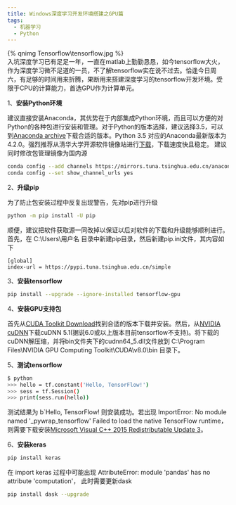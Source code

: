```yaml
---
title: Windows深度学习开发环境搭建之GPU篇
tags: 
  - 机器学习
  - Python
---
```


{% qnimg Tensorflow\tensorflow.jpg %}
<br>
入坑深度学习已有足足一年，一直在matlab上勤勤恳恳，如今tensorflow大火，作为深度学习微不足道的一员，不了解tensorflow实在说不过去。恰逢今日周六，有足够的时间用来折腾，果断用来搭建深度学习的tensorflow开发环境。受限于CPU的计算能力，首选GPU作为计算单元。
<!-- more -->

1、**安装Python环境**

建议直接安装Anaconda，其优势在于内部集成Python环境，而且可以方便的对Python的各种包进行安装和管理。对于Python的版本选择，建议选择3.5，可以到[Anaconda archive](https://repo.continuum.io/archive/index.html)下载合适的版本。Python 3.5 对应的Anaconda最新版本为4.2.0。强烈推荐从清华大学开源软件镜像站进行[下载](https://mirrors.tuna.tsinghua.edu.cn/anaconda/archive/)，下载速度快且稳定。
建议同时修改包管理镜像为国内源

``` bash
conda config --add channels https://mirrors.tuna.tsinghua.edu.cn/anaconda/pkgs/free/
conda config --set show_channel_urls yes
```

2、**升级pip**

为了防止包安装过程中反复出现警告，先对pip进行升级

``` bash
python -m pip install -U pip
```

顺便，建议把软件获取源一同改掉以保证以后对软件的下载和升级能够顺利进行。首先，在 C:\Users\用户名 目录中新建pip目录，然后新建pip.ini文件，其内容如下

```
[global]
index-url = https://pypi.tuna.tsinghua.edu.cn/simple
```

3、**安装tensorflow**

``` bash
pip install --upgrade --ignore-installed tensorflow-gpu
```

4、**安装GPU支持包**

首先从[CUDA Toolkit Download](https://developer.nvidia.com/cuda-downloads)找到合适的版本下载并安装。然后，从[NVIDIA cuDNN](https://developer.nvidia.com/cudnn)下载cuDNN 5.1(据说6.0或以上版本目前tensorflow不支持)。将下载的cuDNN解压缩，并将bin文件夹下的cudnn64_5.dll文件放到 C:\Program Files\NVIDIA GPU Computing Toolkit\CUDA\v8.0\bin 目录下。

5、**测试tensorflow**

``` bash
$ python
>>> hello = tf.constant('Hello, TensorFlow!')
>>> sess = tf.Session()
>>> print(sess.run(hello))
```

测试结果为 b`Hello, TensorFlow! 则安装成功。若出现 ImportError: No module named '_pywrap_tensorflow' Failed to load the native TensorFlow runtime，则需要下载安装[Microsoft Visual C++ 2015 Redistributable Update 3](https://www.microsoft.com/en-us/download/details.aspx?id=53587)。

6、**安装keras**

``` bash
pip install keras
```

在 import keras 过程中可能出现 AttributeError: module 'pandas' has no attribute 'computation'， 此时需要更新dask

``` bash
pip install dask --upgrade
```





